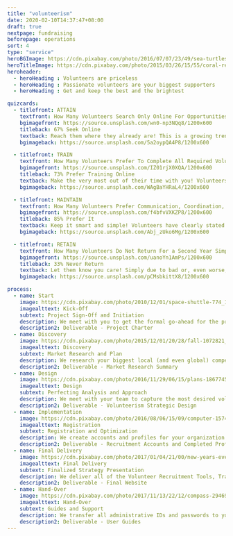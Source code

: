 ```yaml
---
title: "volunteerism"
date: 2020-02-10T14:37:47+08:00
draft: true
nextpage: fundraising
beforepage: operations 
sort: 4
type: "service"
heroBGImage: https://cdn.pixabay.com/photo/2016/07/07/23/49/sea-turtles-1503461_1280.jpg
heroTitleImage: https://cdn.pixabay.com/photo/2015/03/26/15/55/coral-reef-692957_1280.jpg
heroheader:
  - heroHeading : Volunteers are priceless
  - heroHeading : Passionate volunteers are your biggest supporters
  - heroHeading : Get and keep the best and the brightest

quizcards:
  - titlefront: ATTAIN
    textfront: How Many Volunteers Search Only Online For Opportunities Around The World?
    bgimagefront: https://source.unsplash.com/wn0-np3NQq8/1200x600
    titleback: 67% Seek Online
    textback: Reach them where they already are! This is a growing trend, with many volunteers now searching for opportunities only on known Volunteer Portals, Social Media, and Google.<br><br>We work with you to fully capture your volunteer requirements, create attractive profiles on all major Portals, guide you on how to best frame volunteer requests, and ensure that all your Social Media accounts fully display your volunteer needs. The result will be that you receive the maximum number of applicants you could want.
    bgimageback: https://source.unsplash.com/5a2oypQA4P8/1200x600

  - titlefront: TRAIN
    textfront: How Many Volunteers Prefer To Complete All Required Volunteer Orientations and Training Online?
    bgimagefront: https://source.unsplash.com/IZ01rjX0XQA/1200x600
    titleback: 73% Prefer Training Online
    textback: Make the very most out of their time with you! Volunteers must absolutely go through training but most organizations require them to attend that training in-person, which is NOT preferred by the volunteer.<br><br>We work with you to capture all of the information the volunteers need to know and create amazing training presentations that can be shared with your volunteers prior to their start of service. This vastly increases your flexibility, quality control, scalability, and cost-savings.
    bgimageback: https://source.unsplash.com/WAgBaYHRaL4/1200x600

  - titlefront: MAINTAIN
    textfront: How Many Volunteers Prefer Communication, Coordination, And Organization To Be Managed Online?
    bgimagefront: https://source.unsplash.com/f4bfvVXKZP8/1200x600
    titleback: 85% Prefer It
    textback: Keep it smart and simple! Volunteers have clearly stated that organizing online makes communication easier and helps them save time, while organizations have stated that it helps get more volunteers to events and helps save money.<br><br>We are fully aware of what volunteers absolutely want to know so that they have no complications during their service. We work with your team to learn all key local information, creating excellent guides that your team can use to coordinate volunteers before and during their service.
    bgimageback: https://source.unsplash.com/Abj_zUko6Mg/1200x600

  - titlefront: RETAIN
    textfront: How Many Volunteers Do Not Return For a Second Year Simply Due To A Lack Of An Adequate Follow-Up?
    bgimagefront: https://source.unsplash.com/uanoYn1AmPs/1200x600
    titleback: 33% Never Return
    textback: Let them know you care! Simply due to bad or, even worse, no follow-up communication to thank the volunteer, ask them for feedback, and generally keep them engaged.<br><br>Retaining volunteers is what we prioritize most, for good reason. Returning volunteers provide incredible cost-savings, making this a key task for any organization. We provide you with guidelines and templates that your team will use to reach out to volunteers, perform key Impact Assessments, and keep volunteers engaged until they return again.
    bgimageback: https://source.unsplash.com/pCMsbkittX8/1200x600

process:
  - name: Start
    image: https://cdn.pixabay.com/photo/2010/12/01/space-shuttle-774_1280.jpg
    imagealttext: Kick-Off
    subtext: Project Sign-Off and Initiation
    description: We meet with you to get the formal go-ahead for the project. Then we meet with your team to understand exactly what your volunteerism goals are and plan how we get you to those goals from where you are right now.
    description2: Deliverable - Project Charter
  - name: Discovery
    image: https://cdn.pixabay.com/photo/2015/12/01/20/28/fall-1072821_1280.jpg
    imagealttext: Discovery
    subtext: Market Research and Plan
    description: We research your biggest local (and even global) competitors and understand what volunteer recruitment, training, coordination, and retention strategies are working for them. Then we plan how to make those strategies work even better for you.
    description2: Deliverable - Market Research Summary
  - name: Design
    image: https://cdn.pixabay.com/photo/2016/11/29/06/15/plans-1867745_1280.jpg
    imagealttext: Design
    subtext: Perfecting Analysis and Approach 
    description: We meet with your team to capture the most desired volunteerism strategies you already have or want to have. We then present the initial strategic outlines, capturing all key tips, tools, and techniques. Once you agree to the approach, we work closely with your team to finalize the overall strategic design.
    description2: Deliverable - Volunteerism Strategic Design
  - name: Implementation
    image: https://cdn.pixabay.com/photo/2016/08/06/15/09/computer-1574533_1280.jpg
    imagealttext: Registration
    subtext: Registration and Optimization
    description: We create accounts and profiles for your organization on all the major volunteer recruitment portals. We also review and edit your existing Social Media accounts to ensure that all volunteer requirements are captured and updated regularly.
    description2: Deliverable - Recruitment Accounts and Completed Profiles
  - name: Final Delivery
    image: https://cdn.pixabay.com/photo/2017/01/04/21/00/new-years-eve-1953253_1280.jpg
    imagealttext: Final Delivery
    subtext: Finalized Strategy Presentation
    description: We deliver all of the Volunteer Recruitment Tools, Training Guides, Coordination Systems, and Retention Communication Templates, walking you and your team through all of the strategic decisions. Then, with your feedback, we integrate any changes you may wish to make and complete all remaining technical tasks.
    description2: Deliverable - Final Website
  - name: Hand-Over
    image: https://cdn.pixabay.com/photo/2017/11/13/22/12/compass-2946959_1280.jpg
    imagealttext: Hand-Over
    subtext: Guides and Support
    description: We transfer all administrative IDs and passwords to you and provide excellent user guides to help your staff take over the administrative tasks of making sure your Recruitment and Social Media profiles stay current after we hand them over. But that is not the end though as we will provide you with ongoing support and will assist with any questions or guidance you may seek in the future.
    description2: Deliverable - User Guides
---
```

